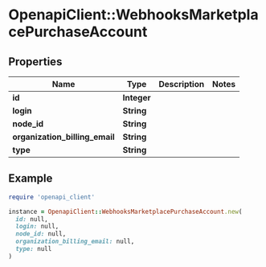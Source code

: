 # OpenapiClient::WebhooksMarketplacePurchaseAccount

## Properties

| Name | Type | Description | Notes |
| ---- | ---- | ----------- | ----- |
| **id** | **Integer** |  |  |
| **login** | **String** |  |  |
| **node_id** | **String** |  |  |
| **organization_billing_email** | **String** |  |  |
| **type** | **String** |  |  |

## Example

```ruby
require 'openapi_client'

instance = OpenapiClient::WebhooksMarketplacePurchaseAccount.new(
  id: null,
  login: null,
  node_id: null,
  organization_billing_email: null,
  type: null
)
```

